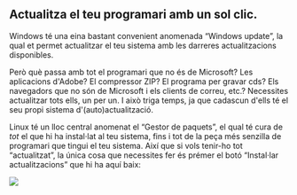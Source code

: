 <?php require("../../entete.php"); ?> <?php require("../../base.php"); ?>

<div id="corps">

<h2>Actualitza el teu programari amb un sol clic.</h2>

<p>Windows té una eina bastant convenient anomenada “Windows update”, la qual et permet actualitzar el teu sistema amb les darreres actualitzacions disponibles.</p>

<p>Però què passa amb tot el programari que no és de Microsoft? Les aplicacions d'Adobe? El compressor ZIP? El programa per gravar cds? Els navegadors que no són de Microsoft i els clients de correu, etc.? Necessites actualitzar tots ells, un per un. I això triga temps, ja que cadascun d'ells té el seu propi sistema d'(auto)actualització.</p>

<p>Linux té un lloc central anomenat el “Gestor de paquets”, el qual té cura de <i>tot</i> el que hi ha instal·lat al teu sistema, fins i tot de la peça més senzilla de programari que tingui el teu sistema. Així que si vols tenir-ho tot “actualitzat”, la única cosa que necessites fer és prémer el botó “Instal·lar actualitzacions” que hi ha aquí baix:</p>

<img src="Images/global_update.png" />

</div>
</body>
</html>
